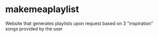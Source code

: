 # makemeaplaylist
Website that generates playlists upon request based on 3 "inspiration" songs provided by the user
